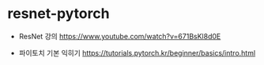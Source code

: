 # resnet-pytorch

- ResNet 강의
https://www.youtube.com/watch?v=671BsKl8d0E

- 파이토치 기본 익히기
https://tutorials.pytorch.kr/beginner/basics/intro.html
